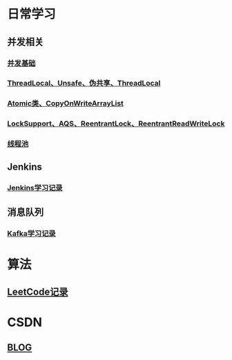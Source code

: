 # 日常学习
 ## 并发相关
  ### [并发基础](./docs/并发/并发基础.md)
  ### [ThreadLocal、Unsafe、伪共享、ThreadLocal](./docs/并发/ThreadLocal、Unsafe、伪共享、ThreadLocalRandom.md)
  ### [Atomic类、CopyOnWriteArrayList](./docs/并发/Atomic、并发容器.md)
  ### [LockSupport、AQS、ReentrantLock、ReentrantReadWriteLock](./docs/并发/JUC包下的锁.md)
  ### [线程池](./docs/并发/线程池.md)
  
  
  ## Jenkins
  ### [Jenkins学习记录](./docs/Jenkins/Jenkins学习记录.md)
  

  ## 消息队列
  ### [Kafka学习记录](./docs/消息队列/kafka/kafka笔记.md)
# 算法
 ## [LeetCode记录](./docs/算法/LeetCode.md) 
# CSDN
 ## [BLOG](https://blog.csdn.net/elpsycongr00)
